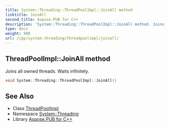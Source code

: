 ```yaml
---
title: System::Threading::ThreadPoolImpl::JoinAll method
linktitle: JoinAll
second_title: Aspose.PUB for C++
description: 'System::Threading::ThreadPoolImpl::JoinAll method. Joins all owned threads. Waits infinitely in C++.'
type: docs
weight: 900
url: /cpp/system.threading/threadpoolimpl/joinall/
---
```

## ThreadPoolImpl::JoinAll method


Joins all owned threads. Waits infinitely.

```cpp
void System::Threading::ThreadPoolImpl::JoinAll()
```

## See Also

* Class [ThreadPoolImpl](../)
* Namespace [System::Threading](../../)
* Library [Aspose.PUB for C++](../../../)
